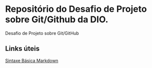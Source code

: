 # Repositório do Desafio de Projeto sobre Git/Github da DIO.
Desafio de Projeto sobre Git/GitHub


## Links úteis
[Sintaxe Básica Markdown](https://www.markdownguide.org/basic-syntax/)
